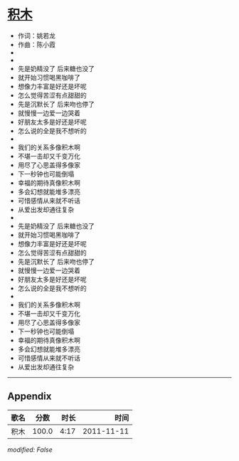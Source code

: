 # [积木](https://music.163.com/song?id=64136)

* 作词：姚若龙
* 作曲：陈小霞
*
*
* 先是奶精没了 后来糖也没了
* 就开始习惯喝黑咖啡了
* 想像力丰富是好还是坏呢
* 怎么觉得苦涩有点甜甜的
* 先是沉默长了 后来吻也停了
* 就慢慢一边爱一边哭着
* 好朋友太多是好还是坏呢
* 怎么说的全是我不想听的
* 
* 我们的关系多像积木啊
* 不堪一击却又千变万化
* 用尽了心思盖得多像家
* 下一秒钟也可能倒塌
* 幸福的期待真像积木啊
* 多会幻想就能堆多漂亮
* 可惜感情从来就不听话
* 从爱出发却通往复杂
* 
* 先是奶精没了 后来糖也没了
* 就开始习惯喝黑咖啡了
* 想像力丰富是好还是坏呢
* 怎么觉得苦涩有点甜甜的
* 先是沉默长了 后来吻也停了
* 就慢慢一边爱一边哭着
* 好朋友太多是好还是坏呢
* 怎么说的全是我不想听的
* 
* 我们的关系多像积木啊
* 不堪一击却又千变万化
* 用尽了心思盖得多像家
* 下一秒钟也可能倒塌
* 幸福的期待真像积木啊
* 多会幻想就能堆多漂亮
* 可惜感情从来就不听话
* 从爱出发却通往复杂


---

## Appendix

|歌名|分数|时长|时间|
|:---|:---:|---:|---:|
|积木|100.0|4:17|2011-11-11

*modified: False*